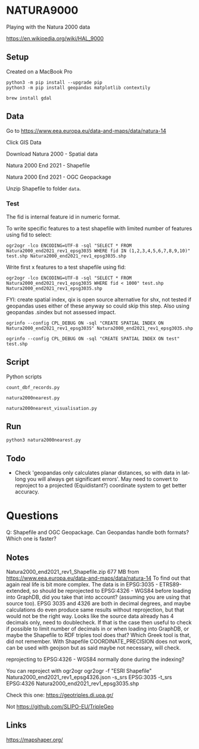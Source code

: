 # NATURA9000

Playing with the Natura 2000 data

https://en.wikipedia.org/wiki/HAL_9000

## Setup

Created on a MacBook Pro

```
python3 -m pip install --upgrade pip
python3 -m pip install geopandas matplotlib contextily
```

```
brew install gdal
```

## Data

Go to https://www.eea.europa.eu/data-and-maps/data/natura-14

Click GIS Data

Download Natura 2000 - Spatial data

Natura 2000 End 2021 - Shapefile

Natura 2000 End 2021 - OGC Geopackage

Unzip Shapefile to folder `data`.

### Test

The fid is internal feature id in numeric format.

To write specific features to a test shapefile with limited number of features using fid to select:

```
ogr2ogr -lco ENCODING=UTF-8 -sql "SELECT * FROM Natura2000_end2021_rev1_epsg3035 WHERE fid IN (1,2,3,4,5,6,7,8,9,10)" test.shp Natura2000_end2021_rev1_epsg3035.shp
```

Write first x features to a test shapefile using fid:

```
ogr2ogr -lco ENCODING=UTF-8 -sql "SELECT * FROM Natura2000_end2021_rev1_epsg3035 WHERE fid < 1000" test.shp Natura2000_end2021_rev1_epsg3035.shp
```

FYI: create spatial index, qix is open source alternative for shx, not tested if geopandas uses either of these anyway so could skip this step. Also using geopandas .sindex but not assessed impact.

```
ogrinfo --config CPL_DEBUG ON -sql "CREATE SPATIAL INDEX ON Natura2000_end2021_rev1_epsg3035" Natura2000_end2021_rev1_epsg3035.shp
```

```
ogrinfo --config CPL_DEBUG ON -sql "CREATE SPATIAL INDEX ON test" test.shp
```

## Script

Python scripts

```
count_dbf_records.py

natura2000nearest.py

natura2000nearest_visualisation.py
```

## Run

```
python3 natura2000nearest.py
```

## Todo

- Check 'geopandas only calculates planar distances, so with data in lat-long you will always get significant errors'. May need to convert to reproject to a projected (Equidistant?) coordinate system to get better accuracy.

# Questions

Q:
Shapefile and OGC Geopackage. Can Geopandas handle both formats? Which one is faster?

## Notes

Natura2000_end2021_rev1_Shapefile.zip 677 MB from https://www.eea.europa.eu/data-and-maps/data/natura-14
To find out that again real life is bit more  complex. The data is in EPSG:3035 - ETRS89-extended, so should be reprojected to EPSG:4326 - WGS84 before loading into GraphDB, did you take that into account? (assuming you are using that source too). EPSG 3035 and 4326 are both in decimal degrees, and maybe calculations do even produce same results without reprojection, but that would not be the right way.
Looks like the source data already has 4 decimals only, need to doublecheck. If that is the case then useful to check if possible to limit number of decimals in or when loading into GraphDB, or maybe the Shapefile to RDF triples tool does that? Which Greek tool is that, did not remember.
With Shapefile COORDINATE_PRECISION does not work, can be used with geojson but as said maybe not necessary, will check.


reprojecting to EPSG:4326 - WGS84 normally done during the indexing?

You can reproject with ogr2ogr
ogr2ogr -f "ESRI Shapefile" Natura2000_end2021_rev1_epsg4326.json -s_srs EPSG:3035 -t_srs EPSG:4326 Natura2000_end2021_rev1_epsg3035.shp


Check this one: https://geotriples.di.uoa.gr/

Not https://github.com/SLIPO-EU/TripleGeo

## Links

https://mapshaper.org/
